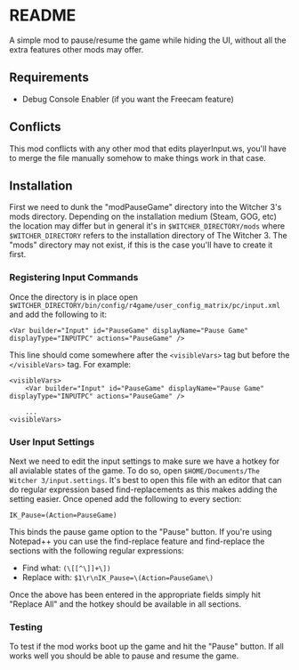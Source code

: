 # README

A simple mod to pause/resume the game while hiding the UI, without all the extra
features other mods may offer.

## Requirements

* Debug Console Enabler (if you want the Freecam feature)

## Conflicts

This mod conflicts with any other mod that edits playerInput.ws, you'll have to
merge the file manually somehow to make things work in that case.

## Installation

First we need to dunk the "modPauseGame" directory into the Witcher 3's mods
directory. Depending on the installation medium (Steam, GOG, etc) the location
may differ but in general it's in `$WITCHER_DIRECTORY/mods` where
`$WITCHER_DIRECTORY` refers to the installation directory of The Witcher 3. The
"mods" directory may not exist, if this is the case you'll have to create it
first.

### Registering Input Commands

Once the directory is in place open
`$WITCHER_DIRECTORY/bin/config/r4game/user_config_matrix/pc/input.xml` and add
the following to it:

    <Var builder="Input" id="PauseGame" displayName="Pause Game" displayType="INPUTPC" actions="PauseGame" />

This line should come somewhere after the `<visibleVars>` tag but before the
`</visibleVars>` tag. For example:

    <visibleVars>
        <Var builder="Input" id="PauseGame" displayName="Pause Game" displayType="INPUTPC" actions="PauseGame" />

        ...
    <visibleVars>

### User Input Settings

Next we need to edit the input settings to make sure we have a hotkey for all
avialable states of the game. To do so, open `$HOME/Documents/The Witcher
3/input.settings`. It's best to open this file with an editor that can do
regular expression based find-replacements as this makes adding the setting
easier. Once opened add the following to every section:

    IK_Pause=(Action=PauseGame)

This binds the pause game option to the "Pause" button. If you're using
Notepad++ you can use the find-replace feature and find-replace the sections
with the following regular expressions:

* Find what: `(\[[^\]]+\])`
* Replace with: `$1\r\nIK_Pause=\(Action=PauseGame\)`

Once the above has been entered in the appropriate fields simply hit "Replace
All" and the hotkey should be available in all sections.

### Testing

To test if the mod works boot up the game and hit the "Pause" button. If all
works well you should be able to pause and resume the game.
